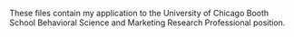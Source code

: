 These files contain my application to the University of Chicago Booth School Behavioral Science and Marketing Research Professional position.
